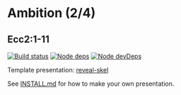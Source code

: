 # Ambition (2/4)
## Ecc2:1-11

[![Build status](https://api.travis-ci.org/sermons/ambition.svg)](https://travis-ci.org/github/sermons/ambition)
[![Node deps](https://david-dm.org/sermons/ambition.svg)](https://david-dm.org/sermons/ambition)
[![Node devDeps](https://david-dm.org/sermons/ambition/dev-status.svg)](https://david-dm.org/sermons/ambition?type=dev)

Template presentation: [reveal-skel](https://github.com/sermons/reveal-skel)

See [INSTALL.md](INSTALL.md)
for how to make your own presentation.
